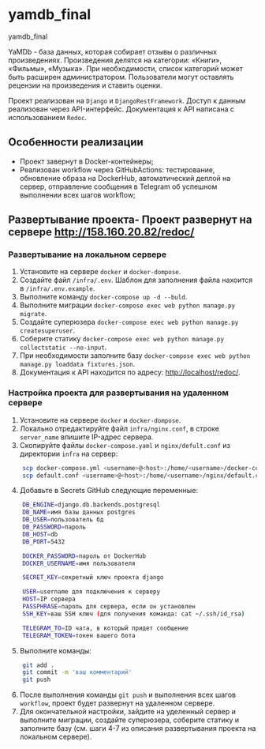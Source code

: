 # yamdb_final
yamdb_final

YaMDb - база данных, которая собирает отзывы о различных произведениях. Произведения делятся на категории: «Книги», «Фильмы», «Музыка». При необходимости, список категорий может быть расширен администратором. Пользователи могут оставлять рецензии на произведения и ставить оценки.

Проект реализован на `Django` и `DjangoRestFramework`. Доступ к данным реализован через API-интерфейс. Документация к API написана с использованием `Redoc`.

## Особенности реализации

- Проект завернут в Docker-контейнеры;
- Реализован workflow через GitHubActions: тестирование, обновление образа на DockerHub, автоматический деплой на сервер, отправление сообщения в Telegram об успешном выполнении всех шагов workflow;

## Развертывание проекта- Проект развернут на сервере <http://158.160.20.82/redoc/>

### Развертывание на локальном сервере

1. Установите на сервере `docker` и `docker-dompose`.
2. Создайте файл `/infra/.env`. Шаблон для заполнения файла нахоится в `/infra/.env.example`.
3. Выполните команду `docker-compose up -d --buld`.
4. Выполните миграции `docker-compose exec web python manage.py migrate`.
5. Создайте суперюзера `docker-compose exec web python manage.py createsuperuser`.
6. Соберите статику `docker-compose exec web python manage.py collectstatic --no-input`.
7. При необходимости заполните базу `docker-compose exec web python manage.py loaddata fixtures.json`.
8. Документация к API находится по адресу: <http://localhost/redoc/>.

### Настройка проекта для развертывания на удаленном сервере

1. Установите на сервере `docker` и `docker-dompose`.
2. Локально отредактируйте файл `infra/nginx.conf`, в строке `server_name` впишите IP-адрес сервера.
3. Скопируйте файлы `docker-compose.yaml` и `nginx/defult.conf` из директории `infra` на сервер:

```bash
    scp docker-compose.yml <username>@<host>:/home/<username>/docker-compose.yaml
    scp default.conf <username>@<host>:/home/<username>/nginx/default.conf
```

4. Добавьте в Secrets GitHub следующие переменные:

```bash
    DB_ENGINE=django.db.backends.postgresql
    DB_NAME=имя базы данных postgres
    DB_USER=пользователь бд
    DB_PASSWORD=пароль
    DB_HOST=db
    DB_PORT=5432

    DOCKER_PASSWORD=пароль от DockerHub
    DOCKER_USERNAME=имя пользователя

    SECRET_KEY=секретный ключ проекта django

    USER=username для подключения к серверу
    HOST=IP сервера
    PASSPHRASE=пароль для сервера, если он установлен
    SSH_KEY=ваш SSH ключ (для получения команда: cat ~/.ssh/id_rsa)

    TELEGRAM_TO=ID чата, в который придет сообщение
    TELEGRAM_TOKEN=токен вашего бота
```

5. Выполните команды:

```bash
    git add .
    git commit -m 'ваш комментарий'
    git push
```

6. После выполнения команды `git push` и выполнения всех шагов `workflow`, проект будет развернут на удаленном сервере.
7. Для окончательной настройки, зайдите на уделенный сервер и выполните миграции, создайте суперюзера, соберите статику и заполните базу (см. шаги 4-7 из описания развертывания проекта на локальном сервере).
